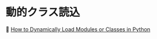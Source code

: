 # 動的クラス読込

📖 [How to Dynamically Load Modules or Classes in Python](https://www.geeksforgeeks.org/how-to-dynamically-load-modules-or-classes-in-python/)  
